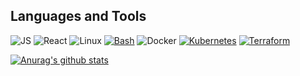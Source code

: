 
## Languages and Tools
![JS](https://img.shields.io/badge/-JavaScript-4B0082?style=for-the-badge&logo=javascript)
![React](https://img.shields.io/badge/React-%2320232a.svg?logo=react&style=flat)
![Linux](https://img.shields.io/badge/-Linux-6C6694.svg?logo=linux&style=flat)
[![Bash](https://img.shields.io/badge/Bash-4EAA25?logo=gnubash&logoColor=fff)](#)
![Docker](https://img.shields.io/badge/-Docker-%230db7ed.svg?logo=docker&style=flat&logoColor=white)
[![Kubernetes](https://img.shields.io/badge/Kubernetes-326CE5?logo=kubernetes&logoColor=fff)](#)
[![Terraform](https://img.shields.io/badge/Terraform-844FBA?logo=terraform&logoColor=fff)](#)

[![Anurag's github stats](https://github-readme-stats.vercel.app/api?theme=radical&username=vlad-beryozkin&show_icons=true)](https://github.com/anuraghzra/github-readme-stats)
